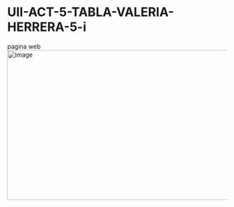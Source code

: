 # UII-ACT-5-TABLA-VALERIA-HERRERA-5-i
pagina web
<img width="997" height="343" alt="image" src="https://github.com/user-attachments/assets/38611776-6f74-4ca7-9519-9c977a48d427" />

